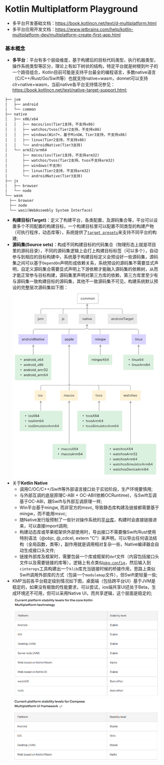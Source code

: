 # Kotlin Multiplatform Playground

- 多平台开发基础文档：https://book.kotlincn.net/text/d-multiplatform.html
- 多平台应用开发文档：https://www.jetbrains.com/help/kotlin-multiplatform-dev/multiplatform-create-first-app.html
### 基本概念
- **多平台**：平台有多个层级维度，基于构建后的目标代码类型，执行机器类型，操作系统类型等区分，理论上有如下树状的结构，特定平台就是树根到叶子的一个路径组合，Kotlin目前可能是支持平台最全的编程语言，多数native语言（C/C++/Rust/Go/Swift等）也就支持native+wasm，donnet可以支持clr+native+wasm，当前native各平台支持情况参见：https://book.kotlincn.net/text/native-target-support.html;
```
├── jvm
│   ├── android
│   └── common
├── native
│   ├── x86/x64
│   │   ├── macos/ios(Tier1支持，不支持x86)
│   │   ├── watchos/tvos(Tier2支持，不支持x86)
│   │   ├── windows(Win7+，基于MinGW，Tier3支持，不支持x86)
│   │   ├── linux(Tier2支持，不支持x86)
│   │   └── androidNative(Tier3支持)
│   └── arm32/arm64
│       ├── macos/ios(Tier1支持，不支持arm32)
│       ├── watchos/tvos(Tier2支持，tvos不支持arm32)
│       ├── windows(不支持)
│       ├── linux(Tier2支持，不支持arm32)
│       └── androidNative(Tier3支持)
├── js
│   ├── browser
│   └── node
└── wasm
  ├── browser
  ├── node
  └── wasi(WebAssembly System Interface)
```
- **构建目标(Target)**：定义了构建平台，各类配置，及源码集合等，平台可以设置多个不同配置的构建目标，一个构建目标里可以配置不同类型的构建产物（可执行程序，动态库等），系统提供了[`target presets`](https://book.kotlincn.net/text/multiplatform-dsl-reference.html#%E7%9B%AE%E6%A0%87)来支持不同平台的构建;
- **源码集(Source sets)**：构成不同构建目标的代码集合（物理形态上就是项目里的源码目录），不同的源码集逻辑上会打上构建目标标签（可以多个），自动参与到相应的目标构建中，系统基于构建目标定义会预设好一些源码集，源码集之间可以基于`DependOn`声明形成依赖关系，系统预设的源码集不需要显式声明，自定义源码集合需要显式声明上下游依赖才能融入源码集的依赖树，从而才能正常参与目标构建，源码集里声明对第三方库的依赖，第三方库里至少有与源码集一致构建目标的源码集，其他不一致源码集不可见，构建系统默认预设的完整层次源码集如下图：
![full_hierarchy_template](full_hierarchy_template.png)
- 关于**Kotlin Native**
  - 调用C/OC/C++/Swift等外部语言接口处于实验阶段，生产环境要慎用;
  - 与外部互调的底层原理C-ABI + OC-ABI(依赖OCRuntime)，与Swift互调基于OC-ABI，跟Swift与外部互调原理一样;
  - Win平台基于mingw, 而非官方的msvc, 导致静态库构建及链接都需要基于mingw，而不能用msvc;
  - 随Native发行版预制了一些针对操作系统的[平台库](https://book.kotlincn.net/text/native-platform-libs.html)，构建时会直接链接进来，可以直接import调用;
  - 构建动态库或苹果框架供外部使用时，导出接口不需要像Swift/Rust使用特别语法（@objc, @_cdcel, extern "C"）来声明，可以导出任何语法结构（全局函数，类等），副作用就是调用相对复杂一些，Native编译器会自动生成接口头文件;
  - 链接外部库及框架时，需要包装一个库或框架的`def`文件（内容包括接口头文件以及需要链接的库等），逻辑上有点类似[`pkg-config`](https://zh.wikipedia.org/wiki/Pkg-config)，然后输入到`cinterops`工具构建出一个`klib`库充当链接时候的桥接作用，思路上类似Swift调用外部库的方式（包装一个`modulemap`文件），但Swift更轻量一些;
- KMP当前各平台稳定级别情况如下图，桌面端（包括跨平台UI）基于JVM是稳定的，如果没有极致的性能要求，可以尝试，ios端共享UI还处于Beta，生成环境还不可用，但可以采用Native UI，而共享逻辑，这个层面是稳定的;
![stability_level](stability_level.png)
![kcp_stability_level](kcp_stability_level.png)